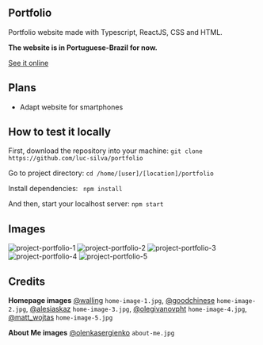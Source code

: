## Portfolio
Portfolio website made with Typescript, ReactJS, CSS and HTML.

**The website is in Portuguese-Brazil for now.**

[See it online](https://luc-silva.github.io/portfolio/)


## Plans
- Adapt website for smartphones

## How to test it locally 
First, download the repository into your machine:
``git clone https://github.com/luc-silva/portfolio``

Go to project directory:
``cd /home/[user]/[location]/portfolio``

Install dependencies: 
`` npm install``

And then, start your localhost server:
``npm start``

## Images
![project-portfolio-1](https://user-images.githubusercontent.com/100732316/214443646-86c95b1b-766f-4e3d-9e85-f5c3707fe4be.png)
![project-portfolio-2](https://user-images.githubusercontent.com/100732316/214443657-3b002fc5-246a-43d4-9b07-2df4ad8dc46e.png)
![project-portfolio-3](https://user-images.githubusercontent.com/100732316/214443661-776dc380-92fa-4d85-a33e-6ef50cd5b188.png)
![project-portfolio-4](https://user-images.githubusercontent.com/100732316/214443662-852ceaa2-92e4-43b9-aada-84f91bb76ff7.png)
![project-portfolio-5](https://user-images.githubusercontent.com/100732316/214443664-f62a6c51-67f1-455b-beb5-49d194c90818.png)


## Credits
**Homepage images**
[@walling](https://unsplash.com/@walling) ``home-image-1.jpg``,
[@goodchinese](https://unsplash.com/@goodchinese) ``home-image-2.jpg``,
[@alesiaskaz](https://unsplash.com/@alesiaskaz) ``home-image-3.jpg``,
[@olegivanovpht](https://unsplash.com/@olegivanovpht ) ``home-image-4.jpg``,
[@matt_wojtas](https://unsplash.com/@matt_wojtas ) ``home-image-5.jpg``


**About Me images**
[@olenkasergienko](https://unsplash.com/@olenkasergienko) ``about-me.jpg``



